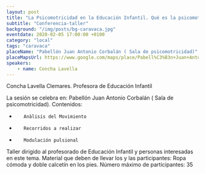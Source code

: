 ```yaml
---
layout: post
title: "La Psicomotricidad en la Educación Infantil. Qué es la psicomotricidad y su utilidad. (Primera Sesión)"
subtitle: "Conferencia-taller"
background: "/img/posts/bg-caravaca.jpg"
eventdate: 2020-02-05 17:00:00 +0100
category: "local"
tags: "caravaca"
placeName: "Pabellón Juan Antonio Corbalán ( Sala de psicomotricidad)"
placeMapsUrl: https://www.google.com/maps/place/Pabell%C3%B3n+Juan+Antonio+Corbal%C3%A1n/@38.1059742,-1.8544025,15z/data=!4m5!3m4!1s0x0:0x24e11ef34102f862!8m2!3d38.1059742!4d-1.8544025
speakers:
    - name: Concha Lavella
---
```

  

 Concha Lavella Clemares. Profesora de Educación Infantil
  
La sesión se celebra en: Pabellón Juan Antonio Corbalán ( Sala de psicomotricidad). Contenidos:
-        Anàlisis del Movimiento 
-        Recorridos a realizar
-        Modulación pulsional
Taller dirigido al profesorado de Educación Infantil y personas interesadas en este tema.
Material que deben de llevar los y las participantes: Ropa cómoda y doble calcetín en los pies. Número máximo de participantes: 35
